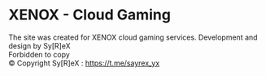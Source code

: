 # XENOX - Cloud Gaming
The site was created for XENOX cloud gaming services. 
Development and design by Sy[R]eX  
Forbidden to copy  
© Copyright Sy[R]eX : https://t.me/sayrex_yx
